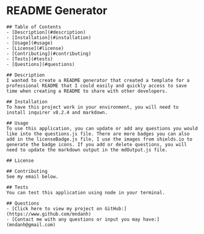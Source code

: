 # README Generator
    
    ## Table of Contents
    - [Description](#description)
    - [Installation](#installation)
    - [Usage](#usage)
    - [License](#license)
    - [Contributing](#contributing)
    - [Tests](#tests)
    - [Questions](#questions)

    ## Description
    I wanted to create a README generator that created a template for a professional README that I could easily and quickly access to save time when creating a README to share with other developers.

    ## Installation
    To have this project work in your environment, you will need to install inquirer v8.2.4 and markdown.

    ## Usage
    To use this application, you can update or add any questions you would like into the questions.js file. There are more badges you can also add in the licenseBadge.js file, I use the images from shields.io to generate the badge icons. If you add or delete questions, you will need to update the markdown output in the mdOutput.js file.

    ## License

    ## Contributing
    See my email below.

    ## Tests
    You can test this application using node in your terminal.

    ## Questions
    - [Click here to view my project on GitHub:](https://www.github.com/mndanh)
    - [Contact me with any questions or input you may have:](mndanh@gmail.com)

    